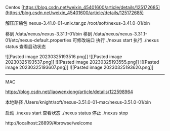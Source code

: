 Centos
[https://blog.csdn.net/weixin_45401600/article/details/125172685](https://blog.csdn.net/weixin_45401600/article/details/125172685)

解压压缩包 nexus-3.41.0-01-unix.tar.gz
/root/soft/nexus-3.41.0-01/bin

移到 /data/nexus/nexus-3.31.1-01/bin
移到 /data/nexus/nexus-3.31.1-01/etc/nexus-default.properties  可修改端口
执行 ./nexus start
执行 ./nexus status 查看启动状态

![[Pasted image 20230325193516.png]]
![[Pasted image 20230325193537.png]]
![[Pasted image 20230325193555.png]]
![[Pasted image 20230325193607.png]]
![[Pasted image 20230325193620.png]]

--------

MAC

https://blog.csdn.net/liaowenxiong/article/details/122598964

本地路径
/Users/knight/soft/nexus-3.51.0-01-mac/nexus-3.51.0-01/bin

启动
./nexus start
查看状态
./nexus status
停止
./nexus stop

http://localhost:28899/#browse/welcome